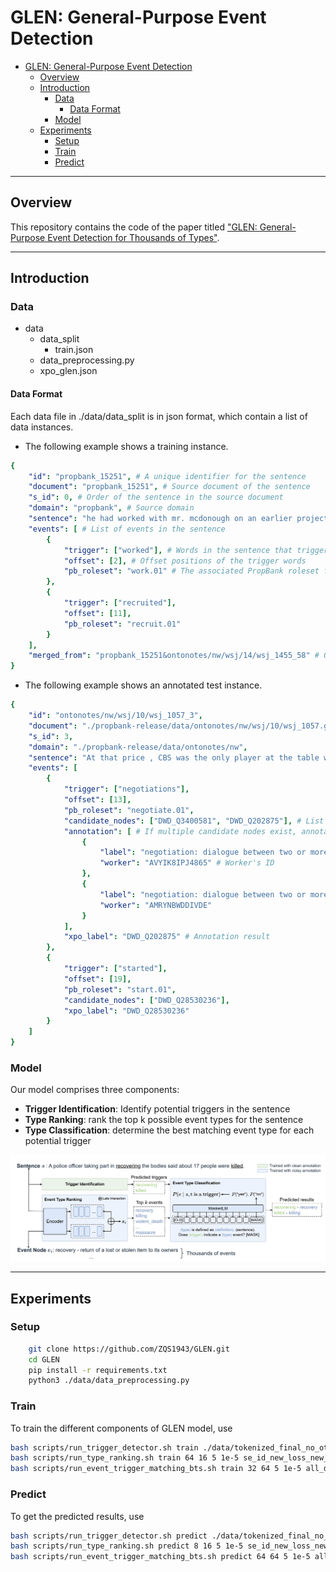# GLEN: General-Purpose Event Detection
- [GLEN: General-Purpose Event Detection](#glen-general-purpose-event-detection)
  - [Overview](#overview)
  - [Introduction](#introduction)
    - [Data](#data)
      - [Data Format](#data-format)
    - [Model](#model)
  - [Experiments](#experiments)
    - [Setup](#setup)
    - [Train](#train)
    - [Predict](#predict)
***
## Overview
This repository contains the code of the paper titled ["GLEN: General-Purpose Event Detection for Thousands of Types"](https:#arxiv.org/pdf/2303.09093.pdf).
***
## Introduction
### Data
- data
  - data_split
    - train.json
  - data_preprocessing.py
  - xpo_glen.json

#### Data Format
Each data file in ./data/data_split is in json format, which contain a list of data instances. 
- The following example shows a training instance.
```yaml
{ 
    "id": "propbank_15251", # A unique identifier for the sentence
    "document": "propbank_15251", # Source document of the sentence
    "s_id": 0, # Order of the sentence in the source document
    "domain": "propbank", # Source domain
    "sentence": "he had worked with mr. mcdonough on an earlier project and recruited him as architect for the trade center .", # The original sentence text
    "events": [ # List of events in the sentence
        {
            "trigger": ["worked"], # Words in the sentence that trigger the event
            "offset": [2], # Offset positions of the trigger words
            "pb_roleset": "work.01" # The associated PropBank roleset for this event
        }, 
        {
            "trigger": ["recruited"], 
            "offset": [11], 
            "pb_roleset": "recruit.01"
        }
    ],
    "merged_from": "propbank_15251&ontonotes/nw/wsj/14/wsj_1455_58" # Optional attribute indicating merger of instances from different sources
}
```
- The following example shows an annotated test instance.
```yaml
{
    "id": "ontonotes/nw/wsj/10/wsj_1057_3", 
    "document": "./propbank-release/data/ontonotes/nw/wsj/10/wsj_1057.gold_conll", 
    "s_id": 3, 
    "domain": "./propbank-release/data/ontonotes/nw", 
    "sentence": "At that price , CBS was the only player at the table when negotiations with the International Olympic Committee started in Toronto Aug. 23 .", 
    "events": [
        {
            "trigger": ["negotiations"], 
            "offset": [13], 
            "pb_roleset": "negotiate.01",
            "candidate_nodes": ["DWD_Q3400581", "DWD_Q202875"], # List of event nodes mapping to the ProbBank roleset 
            "annotation": [ # If multiple candidate nodes exist, annotators select the most suitable event type
                {
                    "label": "negotiation: dialogue between two or more people or parties intended to reach a beneficial outcome", # Selected label by the worker 
                    "worker": "AVYIK8IPJ4865" # Worker's ID
                }, 
                {
                    "label": "negotiation: dialogue between two or more people or parties intended to reach a beneficial outcome", 
                    "worker": "AMRYNBWDDIVDE"
                }
            ],  
            "xpo_label": "DWD_Q202875" # Annotation result
        }, 
        {
            "trigger": ["started"], 
            "offset": [19], 
            "pb_roleset": "start.01", 
            "candidate_nodes": ["DWD_Q28530236"], 
            "xpo_label": "DWD_Q28530236"
        }
    ]
}
```
### Model

Our model comprises three components:
- **Trigger Identification**: Identify potential triggers in the sentence
- **Type Ranking**: rank the top k possible event types for the sentence
- **Type Classification**: determine the best matching event type for each potential trigger
  
![Overview of the framework](asset/model.png) 
***
## Experiments
### Setup
```sh
    git clone https://github.com/ZQS1943/GLEN.git
    cd GLEN
    pip install -r requirements.txt
    python3 ./data/data_preprocessing.py
```

### Train
To train the different components of GLEN model, use 
```sh
bash scripts/run_trigger_detector.sh train ./data/tokenized_final_no_other 128 64 16 False wo_other_new_ontology
bash scripts/run_type_ranking.sh train 64 16 5 1e-5 se_id_new_loss_new_ontology -1 new_loss
bash scripts/run_event_trigger_matching_bts.sh train 32 64 5 1e-5 all_data_new_ontology -1
```

### Predict
To get the predicted results, use
```sh
bash scripts/run_trigger_detector.sh predict ./data/tokenized_final_no_other 128 32 64 False wo_other_new_ontology 4
bash scripts/run_type_ranking.sh predict 8 16 5 1e-5 se_id_new_loss_new_ontology -1 new_loss 4
bash scripts/run_event_trigger_matching_bts.sh predict 64 64 5 1e-5 all_data_new_ontology no_file -1 1
```
